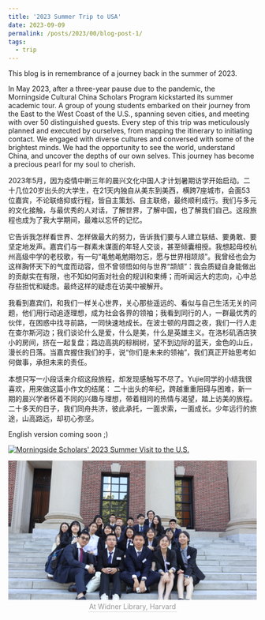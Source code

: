 ```yaml
---
title: '2023 Summer Trip to USA'
date: 2023-09-09
permalink: /posts/2023/00/blog-post-1/
tags:
  - trip
---
```


This blog is in remembrance of a journey back in the summer of 2023. 

In May 2023, after a three-year pause due to the pandemic, the Morningside Cultural China Scholars Program kickstarted its summer academic tour. A group of young students embarked on their journey from the East to the West Coast of the U.S., spanning seven cities, and meeting with over 50 distinguished guests. Every step of this trip was meticulously planned and executed by ourselves, from mapping the itinerary to initiating contact. We engaged with diverse cultures and conversed with some of the brightest minds. We had the opportunity to see the world, understand China, and uncover the depths of our own selves. This journey has become a precious pearl for my soul to cherish.

2023年5月，因为疫情中断三年的晨兴文化中国人才计划暑期访学开始启动。二十几位20岁出头的大学生，在21天内独自从美东到美西，横跨7座城市，会面53位嘉宾，不论联络抑或行程，皆自主策划、自主联络，最终顺利成行。我们与多元的文化接触，与最优秀的人对话，了解世界，了解中国，也了解我们自己。这段旅程也成为了我大学期间，最难以忘怀的记忆。

它告诉我怎样看世界、怎样做最大的努力，告诉我们要与人建立联结、要勇敢、要坚定地发声。嘉宾们与一群素未谋面的年轻人交谈，甚至倾囊相授。我想起母校杭州高级中学的老校歌，有一句“黾勉黾勉期勿忘，愿与世界相颉颃”。我曾经也会为这样胸怀天下的气度而动容，但不曾领悟如何与世界“颉颃”：我会质疑自身能做出的贡献实在有限，也不知如何面对社会的规训和束缚；而听闻远大的志向，心中总存些担忧和疑虑。最终这样的疑虑在访美中被解开。

我看到嘉宾们，和我们一样关心世界，关心那些遥远的、看似与自己生活无关的问题，他们用行动追逐理想，成为社会各界的领袖；我看到同行的人，一群最优秀的伙伴，在困惑中找寻前路，一同快速地成长。在波士顿的月圆之夜，我们一行人走在查尔斯河边；我们谈论什么是爱，什么是美，什么是英雄主义。在洛杉矶酒店狭小的房间，挤在一起复盘；路边高挑的棕榈树，望不到边际的蓝天，金色的山丘，漫长的日落。当嘉宾握住我们的手，说“你们是未来的领袖”，我们真正开始思考如何做事，承担未来的责任。

本想只写一小段话来介绍这段旅程，却发现感触写不尽了。Yujie同学的小结我很喜欢，用来做这篇小作文的结尾：
二十出头的年纪，跨越重重阻碍与困难，新一期的晨兴学者怀着不同的兴趣与理想，带着相同的热情与渴望，踏上访美的旅程。
二十多天的日子，我们同舟共济，彼此承托，一面求索，一面成长。少年远行的旅途，山高路远，却初心弥坚。

English version coming soon ;)


[![Morningside Scholars' 2023 Summer Visit to the U.S.](https://res.cloudinary.com/marcomontalbano/image/upload/v1706436803/video_to_markdown/images/youtube--E7wkZX68Yd4-c05b58ac6eb4c4700831b2b3070cd403.jpg)](https://youtu.be/E7wkZX68Yd4 "Morningside Scholars' 2023 Summer Visit to the U.S.")

<center>
<!--     <img style="border-radius: 0.3125em;
    box-shadow: 0 2px 4px 0 rgba(34,36,38,.12),0 2px 10px 0 rgba(34,36,38,.08);" 
    src="../images/PostWidnerLibrary.jpg"> -->
    <img src="../images/PostWidnerLibrary.jpg" alt="PostWidnerLibrary">
    <br>
    <div style="color:orange; border-bottom: 1px solid #d9d9d9;
    display: inline-block;
    color: #999;
    padding: 2px;">At Widner Library, Harvard</div>
</center>


